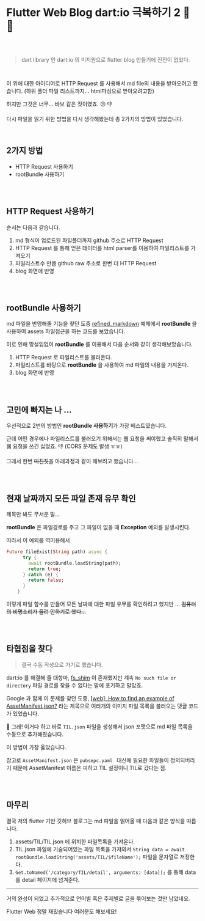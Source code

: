 # Flutter Web Blog dart:io 극복하기 2 🚀️ 🚀️
` `  
` `  
> dart library 인 dart:io 의 미지원으로 flutter blog 만들기에 진전이 없었다.

` `  
` `  
이 위에 대한 아이디어로 HTTP Request 를 사용해서 md file의 내용을 받아오려고 했습니다. (하위 폴더 파일 리스트까지... html파싱으로 받아오려고함)

하지만 그것은 너무... 바보 같은 짓이였죠. 😕 👎

다시 파일을 읽기 위한 방법을 다시 생각해봤는데 총 2가지의 방법이 있었습니다.  
` `  
` `  
## 2가지 방법

- HTTP Request 사용하기
- rootBundle 사용하기

` `  
` `  
## HTTP Request 사용하기

순서는 다음과 같습니다.

1. md 형식이 업로드된 파일폴더까지 github 주소로 HTTP Request
2. HTTP Request 를 통해 얻은 데이터를 html parser를 이용하여 파일리스트를 가져오기
3. 파일리스트수 만큼 github raw 주소로 한번 더 HTTP Request
4. blog 화면에 반영

` `  
` `  
## rootBundle 사용하기

md 파일을 반영해줄 기능을 찾던 도중 [refined_markdown](https://pub.dev/packages/refined_markdown/example) 예제에서 **rootBundle** 을 사용하여 assets 파일접근을 하는 코드를 보았습니다.

이로 인해 망설임없이 **rootBundle** 를 이용해서 다음 순서와 같이 생각해보았습니다.

1. HTTP Request 로 파일리스트를 불러온다.
2. 파일리스트를 바탕으로 **rootBundle** 을 사용하여 md 파일의 내용을 가져온다.
3. blog 화면에 반영

` `  
` `  
## 고민에 빠지는 나 ...

우선적으로 2번의 방법인 **rootBundle 사용하기**가 가장 베스트였습니다.

근데 어떤 경우에나 파일리스트를 불러오기 위해서는 웹 요청을 써야했고 솔직히 말해서 웹 요청을 쓰긴 싫었죠. 👎 (CORS 문제도 발생 ㅠㅠ)

그래서 한번 ~~미친짓~~을 아래과정과 같이 해보려고 했습니다...

` `  
` `  
## 현재 날짜까지 모든 파일 존재 유무 확인

제목만 봐도 무서운 말...

**rootBundle** 은 파일경로를 주고 그 파일이 없을 때 **Exception** 예외를 발생시킨다.

따라서 이 예외를 역이용해서

```dart
Future fileExist(String path) async {
      try {
        await rootBundle.loadString(path);
        return true;
      } catch (e) {
        return false;
      }
    }
```

이렇게 파일 함수를 만들어 모든 날짜에 대한 파일 유무를 확인하려고 했지만 ... ~~컴퓨터의 비명소리가 들려 안하기로 했다...~~

` `  
` `  
## 타협점을 찾다

> 결국 수동 작성으로 가기로 했습니다.

dart:io 를 해결해 줄 대항마, [fs_shim](https://pub.dev/packages/fs_shim) 이 존재했지만 계속 `No such file or directory` 파일 경로를 찾을 수 없다는 말에 포기하고 말았죠.

Google 과 함께 이 문제를 찾던 도중, [[web]: How to find an example of AssetManifest.json?](https://github.com/flutter/flutter/issues/33402) 라는 제목으로 여러개의 이미지 파일 목록을 불러오는 댓글 코드가 있었습니다.

🎉️ 그래! 이거다 하고 바로 `TIL.json` 파일을 생성해서 json 포맷으로 md 파일 목록을 수동으로 추가해줬습니다.

이 방법이 가장 옳았습니다.

참고로 `AssetManifest.json` 은 `pubsepc.yaml ` 대신에 필요한 파일들이 정의되버리기 때문에 AssetManifest 이름은 피하고 TIL 설정이니 TIL로 갔다는 점.

` `  
` `  
## 마무리

결국 저의 flutter 기반 깃허브 블로그는 md 파일을 읽어올 때 다음과 같은 방식을 따릅니다.

1. assets/TIL/TIL.json 에 위치한 파일목록을 가져온다.
2. TIL.json 파일에 기술되어있는 파일 목록을 가져와서 `String data = await rootBundle.loadString('assets/TIL/$fileName');` 파일을 문자열로 저장한다.
3. `Get.toNamed('/category/TIL/detail', arguments: [data]);` 를 통해 data 를 detail 페이지에 넘겨준다.

---

거의 완성이 되었고 추가적으로 언어별 혹은 주제별로 글을 묶어보는 것만 남았네요.

Flutter Web 정말 재밌습니다 여러분도 해보세요!
